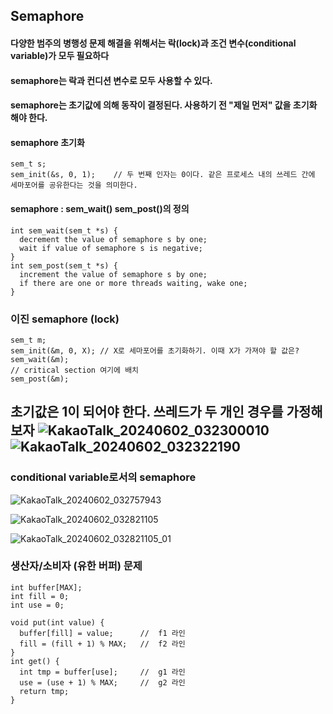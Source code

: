 ## Semaphore
#### 다양한 범주의 병행성 문제 해결을 위해서는 락(lock)과 조건 변수(conditional variable)가 모두 필요하다
#### semaphore는 락과 컨디션 변수로 모두 사용할 수 있다.
#### semaphore는 초기값에 의해 동작이 결정된다. 사용하기 전 "제일 먼저" 값을 초기화 해야 한다. 

#### semaphore 초기화
```
sem_t s;   
sem_init(&s, 0, 1);    // 두 번째 인자는 0이다. 같은 프로세스 내의 쓰레드 간에 세마포어를 공유한다는 것을 의미한다.
```

#### semaphore : sem_wait() sem_post()의 정의
```
int sem_wait(sem_t *s) {
  decrement the value of semaphore s by one;
  wait if value of semaphore s is negative;
}
int sem_post(sem_t *s) {
  increment the value of semaphore s by one;
  if there are one or more threads waiting, wake one;
}
```
### 이진 semaphore (lock)
```
sem_t m;
sem_init(&m, 0, X); // X로 세마포어를 초기화하기. 이때 X가 가져야 할 값은?
sem_wait(&m);
// critical section 여기에 배치
sem_post(&m);
```
초기값은 1이 되어야 한다. 쓰레드가 두 개인 경우를 가정해보자
![KakaoTalk_20240602_032300010](https://github.com/706-Camille/OperatingSystem/assets/123271815/c518a096-8efa-4ee9-bbb8-7409e23c2ab6)
![KakaoTalk_20240602_032322190](https://github.com/706-Camille/OperatingSystem/assets/123271815/cf64c6fa-b490-45b9-8a5b-8d0d911057db)   
-----------------------------------------------------------------------------
### conditional variable로서의 semaphore
![KakaoTalk_20240602_032757943](https://github.com/706-Camille/OperatingSystem/assets/123271815/fce5745c-a9c3-4da0-ac44-73bb3df44d81)

![KakaoTalk_20240602_032821105](https://github.com/706-Camille/OperatingSystem/assets/123271815/50313ac9-235a-4e78-9dab-f41180199256)

![KakaoTalk_20240602_032821105_01](https://github.com/706-Camille/OperatingSystem/assets/123271815/6d59f75e-2a1b-45e2-a184-2dc79434781b)

### 생산자/소비자 (유한 버퍼) 문제
```
int buffer[MAX];
int fill = 0;
int use = 0;

void put(int value) {
  buffer[fill] = value;      //  f1 라인
  fill = (fill + 1) % MAX;   //  f2 라인
}
int get() {
  int tmp = buffer[use];     //  g1 라인
  use = (use + 1) % MAX;     //  g2 라인
  return tmp;
}
```
